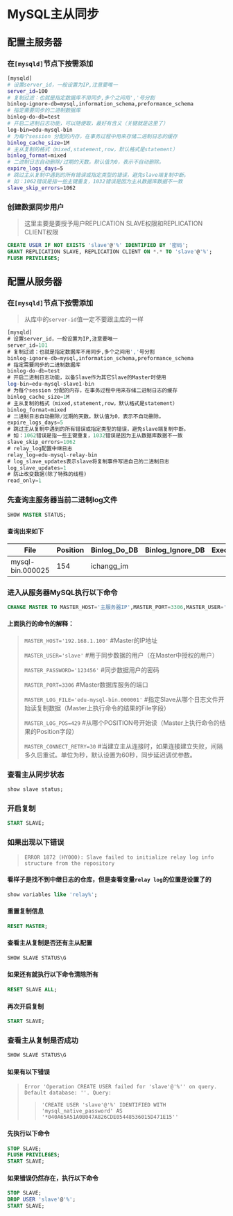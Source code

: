 # MySQL主从同步

## 配置主服务器
### 在`[mysqld]`节点下按需添加

```bash
[mysqld]
# 设置server_id，一般设置为IP,注意要唯一
server_id=100
# 复制过滤：也就是指定数据库不用同步,多个之间用','号分割
binlog-ignore-db=mysql,information_schema,preformance_schema
# 指定需要同步的二进制数据库
binlog-do-db=test
# 开启二进制日志功能，可以随便取，最好有含义（关键就是这里了）
log-bin=edu-mysql-bin
# 为每个session 分配的内存，在事务过程中用来存储二进制日志的缓存
binlog_cache_size=1M
# 主从复制的格式（mixed,statement,row，默认格式是statement）
binlog_format=mixed
# 二进制日志自动删除/过期的天数。默认值为0，表示不自动删除。
expire_logs_days=5
# 跳过主从复制中遇到的所有错误或指定类型的错误，避免slave端复制中断。
# 如：1062错误是指一些主键重复，1032错误是因为主从数据库数据不一致
slave_skip_errors=1062
```
### 创建数据同步用户
> 这里主要是要授予用户REPLICATION SLAVE权限和REPLICATION CLIENT权限
```sql
CREATE USER IF NOT EXISTS 'slave'@'%' IDENTIFIED BY '密码';
GRANT REPLICATION SLAVE, REPLICATION CLIENT ON *.* TO 'slave'@'%';
FLUSH PRIVILEGES;
```
## 配置从服务器

### 在`[mysqld]`节点下按需添加
> 从库中的`server-id`值一定不要跟主库的一样

```sql
[mysqld]
# 设置server_id，一般设置为IP,注意要唯一
server_id=101
# 复制过滤：也就是指定数据库不用同步,多个之间用','号分割
binlog-ignore-db=mysql,information_schema,preformance_schema
# 指定需要同步的二进制数据库
binlog-do-db=test
# 开启二进制日志功能，以备Slave作为其它Slave的Master时使用
log-bin=edu-mysql-slave1-bin
# 为每个session 分配的内存，在事务过程中用来存储二进制日志的缓存
binlog_cache_size=1M
# 主从复制的格式（mixed,statement,row，默认格式是statement）
binlog_format=mixed
# 二进制日志自动删除/过期的天数。默认值为0，表示不自动删除。
expire_logs_days=5
# 跳过主从复制中遇到的所有错误或指定类型的错误，避免slave端复制中断。
# 如：1062错误是指一些主键重复，1032错误是因为主从数据库数据不一致
slave_skip_errors=1062
# relay_log配置中继日志
relay_log=edu-mysql-relay-bin
# log_slave_updates表示slave将复制事件写进自己的二进制日志
log_slave_updates=1
# 防止改变数据(除了特殊的线程)
read_only=1
```
### 先查询主服务器当前二进制log文件
```sql
SHOW MASTER STATUS;
```
#### 查询出来如下
| File | Position | Binlog_Do_DB | Binlog_Ignore_DB | Executed_Gtid_Set |
|---------------|---------------|---------------|---------------|---------------|
| mysql-bin.000025 | 154 | ichangg_im	|

### 进入从服务器MySQL执行以下命令
```sql
CHANGE MASTER TO MASTER_HOST='主服务器IP',MASTER_PORT=3306,MASTER_USER='主服务器同步用户名',MASTER_PASSWORD='密码',MASTER_LOG_FILE='主MySQL二进制文件名',MASTER_LOG_POS=Position字段中数据,MASTER_CONNECT_RETRY=30;
```
#### 上面执行的命令的解释：

> `MASTER_HOST='192.168.1.100'` #Master的IP地址
>
> `MASTER_USER='slave'` #用于同步数据的用户（在Master中授权的用户）
>
> `MASTER_PASSWORD='123456'` #同步数据用户的密码
>
> `MASTER_PORT=3306` #Master数据库服务的端口
>
> `MASTER_LOG_FILE='edu-mysql-bin.000001'` #指定Slave从哪个日志文件开始读复制数据（Master上执行命令的结果的File字段）
>
> `MASTER_LOG_POS=429` #从哪个POSITION号开始读（Master上执行命令的结果的Position字段）
>
> `MASTER_CONNECT_RETRY=30` #当建立主从连接时，如果连接建立失败，间隔多久后重试。单位为秒，默认设置为60秒，同步延迟调优参数。

### 查看主从同步状态
```sql
show slave status;
```

### 开启复制
```sql
START SLAVE;
```
### 如果出现以下错误
> `ERROR 1872 (HY000): Slave failed to initialize relay log info structure from the repository`

#### 看样子是找不到中继日志的仓库，但是查看变量`relay log`的位置是设置了的
```sql
show variables like 'relay%';
```
#### 重置复制信息
```sql
RESET MASTER;
```
#### 查看主从复制是否还有主从配置
```sql
SHOW SLAVE STATUS\G
```
#### 如果还有就执行以下命令清除所有
```sql
RESET SLAVE ALL;
```
#### 再次开启复制
```sql
START SLAVE;
```
### 查看主从复制是否成功
```sql
SHOW SLAVE STATUS\G
```
#### 如果有以下错误
> `Error 'Operation CREATE USER failed for 'slave'@'%'' on query. Default database: ''. Query: `
>> `'CREATE USER 'slave'@'%' IDENTIFIED WITH 'mysql_native_password' AS '*040A65A51A0B047A826CDE05448536015D471E15''`


#### 先执行以下命令
```sql
STOP SLAVE;
FLUSH PRIVILEGES;
START SLAVE;
```
#### 如果错误仍然存在，执行以下命令
```sql
STOP SLAVE;
DROP USER 'slave'@'%';
START SLAVE;
```


